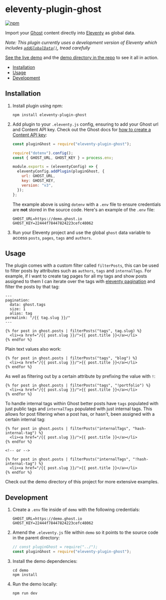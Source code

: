 # eleventy-plugin-ghost

[![npm](https://img.shields.io/npm/v/eleventy-plugin-ghost)](https://www.npmjs.com/package/eleventy-plugin-ghost)

Import your [Ghost](https://ghost.org) content directly into [Eleventy](https://github.com/11ty/eleventy) as global data.

_Note: This plugin currently uses a development version of Eleventy which includes [`addGlobalData()`](https://www.11ty.dev/docs/data-global-custom/), tread carefully_

[See the live demo](https://eleventy-plugin-ghost.netlify.app) and the [demo directory in the repo](https://github.com/daviddarnes/eleventy-plugin-ghost/tree/main/demo) to see it all in action.

- [Installation](#installation)
- [Usage](#usage)
- [Development](#development)

## Installation

1. Install plugin using npm:

   ```
   npm install eleventy-plugin-ghost
   ```

2. Add plugin to your `.eleventy.js` config, ensuring to add your Ghost url and Content API key. Check out the Ghost docs for [how to create a Content API key](http://www.ghost.org/docs/content-api/):

   ```js
   const pluginGhost = require("eleventy-plugin-ghost");

   require("dotenv").config();
   const { GHOST_URL, GHOST_KEY } = process.env;

   module.exports = (eleventyConfig) => {
     eleventyConfig.addPlugin(pluginGhost, {
       url: GHOST_URL,
       key: GHOST_KEY,
       version: "v3",
     });
   };
   ```

   The example above is using `dotenv` with a `.env` file to ensure credentials are **not** stored in the source code. Here's an example of the `.env` file:

   ```text
   GHOST_URL=https://demo.ghost.io
   GHOST_KEY=22444f78447824223cefc48062
   ```

3. Run your Eleventy project and use the global `ghost` data variable to access `posts`, `pages`, `tags` and `authors`.

## Usage

The plugin comes with a custom filter called `filterPosts`, this can be used to filter posts by attributes such as `authors`, `tags` and `internalTags`. For example, if I want to create tag pages for all my tags and show posts assigned to them I can iterate over the tags with [eleventy pagination](https://www.11ty.dev/docs/pagination/) and filter the posts by that tag:

```nunjucks
---
pagination:
  data: ghost.tags
  size: 1
  alias: tag
permalink: "/{{ tag.slug }}/"
---

{% for post in ghost.posts | filterPosts("tags", tag.slug) %}
  <li><a href="/{{ post.slug }}/">{{ post.title }}</a></li>
{% endfor %}
```

Plain text values also work:

```nunjucks
{% for post in ghost.posts | filterPosts("tags", "blog") %}
  <li><a href="/{{ post.slug }}/">{{ post.title }}</a></li>
{% endfor %}
```

As well as filtering out by a certain attribute by prefixing the value with `!`:

```nunjucks
{% for post in ghost.posts | filterPosts("tags", "!portfolio") %}
  <li><a href="/{{ post.slug }}/">{{ post.title }}</a></li>
{% endfor %}
```

To handle internal tags within Ghost better posts have `tags` populated with just public tags and `internalTags` populated with just internal tags. This allows for post filtering when a post has, or hasn't, been assigned with a certain internal tag:

```nunjucks
{% for post in ghost.posts | filterPosts("internalTags", "hash-internal-tag") %}
  <li><a href="/{{ post.slug }}/">{{ post.title }}</a></li>
{% endfor %}

<!-- or -->

{% for post in ghost.posts | filterPosts("internalTags", "!hash-internal-tag") %}
  <li><a href="/{{ post.slug }}/">{{ post.title }}</a></li>
{% endfor %}
```

Check out the demo directory of this project for more extensive examples.

## Development

1. Create a `.env` file inside of `demo` with the following credentials:

   ```text
   GHOST_URL=https://demo.ghost.io
   GHOST_KEY=22444f78447824223cefc48062
   ```

2. Amend the `.eleventy.js` file within `demo` so it points to the source code in the parent directory:

   ```js
   // const pluginGhost = require("../");
   const pluginGhost = require("eleventy-plugin-ghost");
   ```

3. Install the demo dependencies:

   ```text
   cd demo
   npm install
   ```

4. Run the demo locally:
   ```text
   npm run dev
   ```

